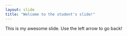 ```yaml
---
layout: slide
title: "Welcome to the student's slide!"
---
```

This is my awesome slide.
Use the left arrow to go back!